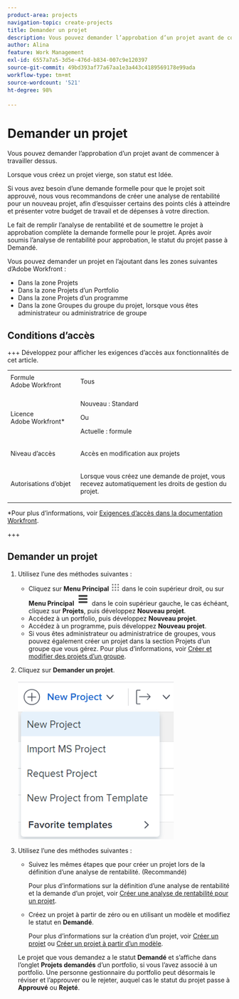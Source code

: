 ```yaml
---
product-area: projects
navigation-topic: create-projects
title: Demander un projet
description: Vous pouvez demander l’approbation d’un projet avant de commencer à travailler dessus. Nous vous recommandons de créer une analyse de rentabilité pour un nouveau projet, afin que vous puissiez esquisser certains points clés à atteindre, puis présenter votre budget de travail et de dépenses à votre équipe de direction. Le fait de remplir l’analyse de rentabilité et de soumettre le projet à approbation complète la demande formelle pour le projet. Après avoir soumis l’analyse de rentabilité pour approbation, le statut du projet passe à Demandé.
author: Alina
feature: Work Management
exl-id: 6557a7a5-3d5e-476d-b834-007c9e120397
source-git-commit: 49bd393af77a67aa1e3a443c4189569178e99ada
workflow-type: tm+mt
source-wordcount: '521'
ht-degree: 98%

---
```


# Demander un projet

<!--Audited: April 2024-->

Vous pouvez demander l’approbation d’un projet avant de commencer à travailler dessus.

Lorsque vous créez un projet vierge, son statut est Idée.

Si vous avez besoin d’une demande formelle pour que le projet soit approuvé, nous vous recommandons de créer une analyse de rentabilité pour un nouveau projet, afin d’esquisser certains des points clés à atteindre et présenter votre budget de travail et de dépenses à votre direction.

Le fait de remplir l’analyse de rentabilité et de soumettre le projet à approbation complète la demande formelle pour le projet. Après avoir soumis l’analyse de rentabilité pour approbation, le statut du projet passe à Demandé.

Vous pouvez demander un projet en l’ajoutant dans les zones suivantes d’Adobe Workfront :

* Dans la zone Projets
* Dans la zone Projets d’un Portfolio
* Dans la zone Projets d’un programme
* Dans la zone Groupes du groupe du projet, lorsque vous êtes administrateur ou administratrice de groupe

## Conditions d’accès

+++ Développez pour afficher les exigences d’accès aux fonctionnalités de cet article.

<table style="table-layout:auto"> 
 <col> 
 <col> 
 <tbody> 
  <tr> 
   <td role="rowheader">Formule Adobe Workfront</td> 
   <td> <p>Tous</p> </td> 
  </tr> 
  <tr> 
   <td role="rowheader"> <p role="rowheader">Licence Adobe Workfront*</p> </td> 
   <td> <p>Nouveau : Standard </p>
   Ou
   <p>Actuelle : formule </p>
   </td> 
  </tr> 
  <tr> 
   <td role="rowheader">Niveau d’accès</td> 
   <td> <p>Accès en modification aux projets</p> </td> 
  </tr> 
  <tr> 
   <td role="rowheader">Autorisations d’objet</td> 
   <td> <p>Lorsque vous créez une demande de projet, vous recevez automatiquement les droits de gestion du projet. </p> </td> 
  </tr> 
 </tbody> 
</table>

*Pour plus d’informations, voir [Exigences d’accès dans la documentation Workfront](/help/quicksilver/administration-and-setup/add-users/access-levels-and-object-permissions/access-level-requirements-in-documentation.md).

+++

## Demander un projet

1. Utilisez l’une des méthodes suivantes :

   * Cliquez sur **Menu Principal** ![](assets/main-menu-icon.png) dans le coin supérieur droit, ou sur **Menu Principal** ![](assets/lines-main-menu.png) dans le coin supérieur gauche, le cas échéant, cliquez sur **Projets**, puis développez **Nouveau projet**.
   * Accédez à un portfolio, puis développez **Nouveau projet**.
   * Accédez à un programme, puis développez **Nouveau projet**.
   * Si vous êtes administrateur ou administratrice de groupes, vous pouvez également créer un projet dans la section Projets d’un groupe que vous gérez. Pour plus d’informations, voir [Créer et modifier des projets d’un groupe](../../../administration-and-setup/manage-groups/work-with-group-objects/create-and-modify-a-groups-projects.md).

1. Cliquez sur **Demander un projet**.

   ![](assets/new-project-dropdown-nwe-350x358.png)

1. Utilisez l’une des méthodes suivantes :

   * Suivez les mêmes étapes que pour créer un projet lors de la définition d’une analyse de rentabilité. (Recommandé)

     Pour plus d’informations sur la définition d’une analyse de rentabilité et la demande d’un projet, voir [Créer une analyse de rentabilité pour un projet](../../../manage-work/projects/define-a-business-case/create-business-case.md).

   * Créez un projet à partir de zéro ou en utilisant un modèle et modifiez le statut en **Demandé**.

     Pour plus d’informations sur la création d’un projet, voir [Créer un projet](../../../manage-work/projects/create-projects/create-project.md) ou [Créer un projet à partir d’un modèle](../../../manage-work/projects/create-projects/create-project-from-template.md).

   Le projet que vous demandez a le statut **Demandé** et s’affiche dans l’onglet **Projets demandés** d’un portfolio, si vous l’avez associé à un portfolio. Une personne gestionnaire du portfolio peut désormais le réviser et l’approuver ou le rejeter, auquel cas le statut du projet passe à **Approuvé** ou **Rejeté**.
